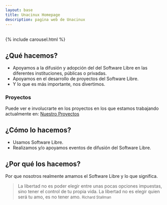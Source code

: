 ```yaml
---
layout: base
title: Unacinux Homepage
description: pagina web de Unacinux
---
```


<br/>
{% include carousel.html %}


<div class="row">
  <div class="span4">
    <h2>¿Qué hacemos?</h2>
      <div class="texto">
        <p><ul>
        <li>Apoyamos a la difusión y adopción del del Software Libre en las diferentes instituciones, públicas o privadas.</li>
        <li>Apoyamos en el desarrollo de proyectos del Software Libre.</li>
        <li>Y lo que es más importante, nos divertimos.</li>
        </ul></p>
      </div>
    <h3>Proyectos</h3>
      <div class="texto">
        <p>Puede ver e involucrarte en los proyectos en los que estamos trabajando actualmente en: <a href="/projects">Nuestro Proyectos</a></p>
      </div>
    <h2>¿Cómo lo hacemos?</h2>
      <div class="texto">
        <p><ul>
        <li>Usamos Software Libre.</li>
        <li>Realizamos y/o apoyamos eventos de difusión del Software Libre.</li>
        </ul></p>
      </div>
  </div>

  <div class="span4">
    <h2>¿Por qué los hacemos?</h2>
      <div class="texto">
      <p>Por que nosotros realmente amamos el Software Libre y lo que significa.</p>
      </div>
      <p>
      <blockquote>
        La libertad no es poder elegir entre unas pocas opciones impuestas, sino tener el control de tu propia vida. La libertad no es elegir quien será tu amo, es no tener amo.
        <small>Richard Stallman</small>
      </blockquote>
      </p>
  </div>

  <div class="span4">
    <div id=tweets>
      <script charset="utf-8" src="http://widgets.twimg.com/j/2/widget.js"></script>
      <script>
      new TWTR.Widget({
      version: 2,
      type: 'profile',
      rpp: 6,
      interval: 30000,
      width: 'auto',
      height: 300,
      theme: {
          shell: {
          background: '#8ec1da',
          color: '#ffffff'
          },
          tweets: {
          background: '#ffffff',
          color: '#444444',
          links: '#1986b5'
          }
      },
      features: {
          scrollbar: false,
          loop: false,
          live: false,
          behavior: 'all'
      }
      }).render().setUser('unacinux').start();
      </script>
    </div>
  </div>
</div>
